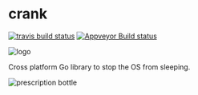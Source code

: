 # crank

[![travis build status](https://api.travis-ci.org/DDRBoxman/crank.svg)](https://travis-ci.org/DDRBoxman/crank)
[![Appveyor Build status](https://ci.appveyor.com/api/projects/status/308csg06rk1317j7?svg=true)](https://ci.appveyor.com/project/DDRBoxman/crank)

![logo](http://ddrboxman.github.io/crank/logo.png)

Cross platform Go library to stop the OS from sleeping.

![prescription bottle](http://ddrboxman.github.io/crank/rx.png)
